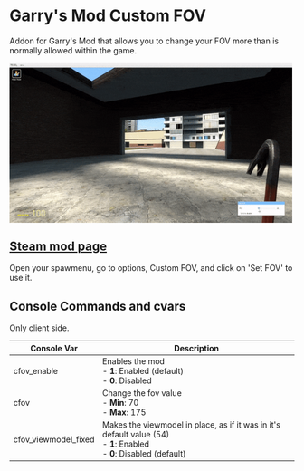 # Garry's Mod Custom FOV

Addon for Garry's Mod that allows you to change your FOV more than is normally allowed within the game.

<img src="preview/fov_change.gif" align="center" width="500">

## [Steam mod page](https://steamcommunity.com/sharedfiles/filedetails/?id=1990062880)

Open your spawmenu, go to options, Custom FOV, and click on 'Set FOV' to use it.

## Console Commands and cvars

Only client side.

| **Console Var**      | **Description**                                                                                                           |
|----------------------|---------------------------------------------------------------------------------------------------------------------------|
| cfov_enable          | Enables the mod<br> - **1**: Enabled (default)<br> - **0**: Disabled                                                      |
| cfov                 | Change the fov value<br> - **Min**: 70<br> - **Max**: 175                                                                 |
| cfov_viewmodel_fixed | Makes the viewmodel in place, as if it was in it's default value (54)<br>- **1**: Enabled<br> - **0**: Disabled (default) |
